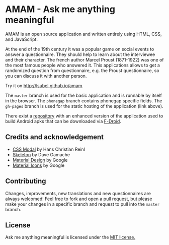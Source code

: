 # AMAM - Ask me anything meaningful
AMAM is an open source application and written entirely using HTML, CSS, and JavaScript.

At the end of the 19th century it was a popular game on social events to answer a questionnaire. They should help to learn about the interviewee and their character. The french author Marcel Proust (1871-1922) was one of the most famous people who answered it. This applications allows to get a randomized question from questionnaire, e.g. the Proust questionnaire, so you can discuss it with another person.

Try it on http://lsubel.github.io/amam.

The `master` branch is used for the basic application and is runnable by itself in the browser. The `phonegap` branch contains phonegap specific fields. The `gh-pages` branch is used for the static hosting of the application (link above).

There exist a [repository](https://github.com/lsubel/amam-cordova) with an enhanced version of the application used to build Android apks that can be downloaded via [F-Droid](https://f-droid.org/).

## Credits and acknowledgement
* [CSS Modal](https://drublic.github.io/css-modal/) by Hans Christian Reinl
* [Skeleton](https://github.com/dhg/Skeleton) by Dave Gamache
* [Material Design](https://www.google.com/design/spec/material-design/introduction.html) by Google
* [Material Icons](https://github.com/google/material-design-icons) by Google

## Contributing
Changes, improvements, new translations and new questionnaires are always welcomed! Feel free to fork and open a pull request, but please make your changes in a specific branch and request to pull into the `master` branch.

## License
Ask me anything meaningful is licensed under the [MIT license.](https://github.com/Sheak90/amam/blob/master/LICENSE.txt)
